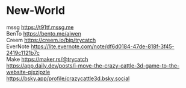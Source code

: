 # New-World
 mssg https://t91tf.mssg.me    
 BenTo https://bento.me/aiwen  
 Creem https://creem.io/bip/trycatch  
 EverNote https://lite.evernote.com/note/df6d0184-47de-818f-3f45-2419c1121b7c  
 Make https://maker.rs/@trycatch  
 https://app.daily.dev/posts/i-move-the-crazy-cattle-3d-game-to-the-website-pjxzjpzle  
 https://bsky.app/profile/crazycattle3d.bsky.social  
